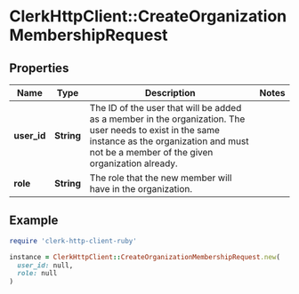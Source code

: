 # ClerkHttpClient::CreateOrganizationMembershipRequest

## Properties

| Name | Type | Description | Notes |
| ---- | ---- | ----------- | ----- |
| **user_id** | **String** | The ID of the user that will be added as a member in the organization. The user needs to exist in the same instance as the organization and must not be a member of the given organization already. |  |
| **role** | **String** | The role that the new member will have in the organization. |  |

## Example

```ruby
require 'clerk-http-client-ruby'

instance = ClerkHttpClient::CreateOrganizationMembershipRequest.new(
  user_id: null,
  role: null
)
```

